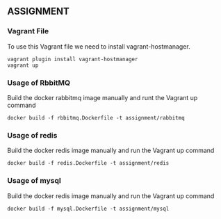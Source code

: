 ## ASSIGNMENT


### Vagrant File 
To use this Vagrant file we need to install vagrant-hostmanager.

```
vagrant plugin install vagrant-hostmanager
vagrant up 

```
### Usage of RbbitMQ 
Build the docker rabbitmq image manually and runt the Vagrant up command 

```
docker build -f rbbitmq.Dockerfile -t assignment/rabbitmq
```
### Usage of redis
Build the docker redis image manually and run the Vagrant up command 

```
docker build -f redis.Dockerfile -t assignment/redis
```

### Usage of mysql

Build the docker redis image manually and run the Vagrant up command 

```
docker build -f mysql.Dockerfile -t assignment/mysql
```